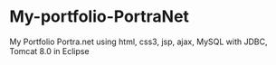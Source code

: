 # My-portfolio-PortraNet
My Portfolio Portra.net using html, css3, jsp, ajax, MySQL with JDBC, Tomcat 8.0 in Eclipse
